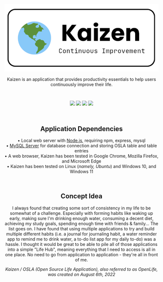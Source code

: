 
<p align="center">
<img src="https://raw.githubusercontent.com/narlock/Kaizen/main/src/client/assets/logo.png">
</p>
<p align="center">Kaizen is an application that provides productivity essentials to help users continuously improve their life.</p>

<br>

<!-- GitHub Shields-->
<p align="center">
  <a href="https://github.com/narlock/Kaizen/releases/"><img src="https://img.shields.io/github/downloads/narlock/Kaizen/total.svg"></a>
  <a href="https://github.com/narlock/Kaizen/releases/"><img src="https://img.shields.io/github/v/release/narlock/Kaizen"></a>
  <a href="https://github.com/narlock/Kaizen/commits/main"><img src="https://img.shields.io/github/last-commit/narlock/Kaizen"></a>
  <a href="https://discord.gg/eEbEYbXaNS"><img src="https://discordapp.com/api/guilds/821757961830793236/widget.png?style=shield"></a>
</p>

<br>

<h2 align="center">Application Dependencies</h2>
<p align="center">
  • Local web server with <a href="https://nodejs.org/">Node.js</a>, requiring npm, express, mysql <br>
  • <a href="https://dev.mysql.com/downloads/mysql/">MySQL Server</a> for database connection and storing OSLA table and table entries<br>
  • A web browser, Kaizen has been tested in Google Chrome, Mozilla Firefox, and Microsoft Edge<br>
  • Kaizen has been tested on Linux (<i>namely, Ubuntu</i>) and Windows 10, and Windows 11<br>
</p>

<br>

<h2 align="center">Concept Idea</h2>
<p align="center">
  I always found that creating some sort of consistency in my life to be somewhat of a challenge. Especially with forming habits like waking up early, making sure I'm drinking enough water, consuming a decent diet, achieving my study goals, spending enough time with friends & family... The list goes on. I have found that using multiple applications to try and build multiple different habits (i.e. a journal for journaling habit, a water reminder app to remind me to drink water, a to-do list app for my daily to-do) was a hassle. I thought it would be great to be able to pile all of those applications into a simple "Life Hub", meaning everything that I need to access is all in one place. No need to go from application to application - they're all in front of me.
</p>

<p align="center"><i>Kaizen / OSLA (Open Source Life Application), also referred to as OpenLife, was created on August 6th, 2022</i></p>
